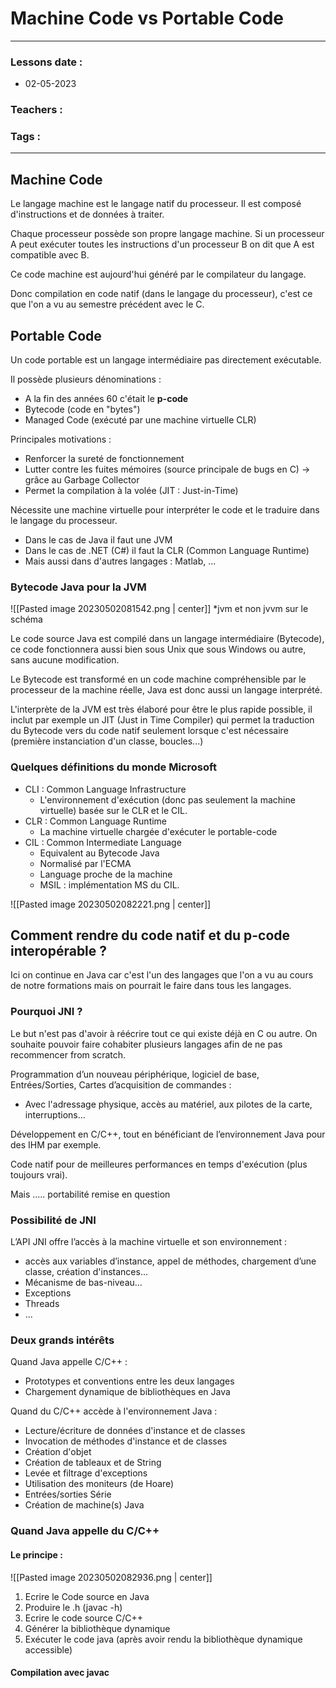 # Machine Code vs Portable Code
---
### Lessons date :
- 02-05-2023

### Teachers :


### Tags :


---

## Machine Code

Le langage machine est le langage natif du processeur. Il est composé d'instructions et de données à traiter.

Chaque processeur possède son propre langage machine. Si un processeur A peut exécuter toutes les instructions d'un processeur B on dit que A est compatible avec B.

Ce code machine est aujourd'hui généré par le compilateur du langage.

Donc compilation en code natif (dans le langage du processeur), c'est ce que l'on a vu au semestre précédent avec le C.

## Portable Code

Un code portable est un langage intermédiaire pas directement exécutable.

Il possède plusieurs dénominations :
- A la fin des années 60 c'était le **p-code**
- Bytecode (code en "bytes")
- Managed Code (exécuté par une machine virtuelle CLR)

Principales motivations :
- Renforcer la sureté de fonctionnement
- Lutter contre les fuites mémoires (source principale de bugs en C) -> grâce au Garbage Collector
- Permet la compilation à la volée (JIT : Just-in-Time)

Nécessite une machine virtuelle pour interpréter le code et le traduire dans le langage du processeur.
- Dans le cas de Java il faut une JVM
- Dans le cas de .NET (C#) il faut la CLR (Common Language Runtime)
- Mais aussi dans d'autres langages : Matlab, ...

### Bytecode Java pour la JVM

![[Pasted image 20230502081542.png | center]]
\*jvm et non jvvm sur le schéma

Le code source Java est compilé dans un langage intermédiaire (Bytecode), ce code fonctionnera aussi bien sous Unix que sous Windows ou autre, sans aucune modification.

Le Bytecode est transformé en un code machine compréhensible par le processeur de la machine réelle, Java est donc aussi un langage interprété.

L'interprète de la JVM est très élaboré pour être le plus rapide possible, il inclut par exemple un JIT (Just in Time Compiler) qui permet la traduction du Bytecode vers du code natif seulement lorsque c'est nécessaire (première instanciation d'un classe, boucles...)

### Quelques définitions du monde Microsoft

- CLI : Common Language Infrastructure
	- L'environnement d'exécution (donc pas seulement la machine virtuelle) basée sur le CLR et le CIL.
- CLR : Common Language Runtime
	- La machine virtuelle chargée d'exécuter le portable-code
- CIL : Common Intermediate Language
	- Equivalent au Bytecode Java
	- Normalisé par l'ECMA
	- Language proche de la machine
	- MSIL : implémentation MS du CIL.

![[Pasted image 20230502082221.png | center]]

## Comment rendre du code natif et du p-code interopérable ?

Ici on continue en Java car c'est l'un des langages que l'on a vu au cours de notre formations mais on pourrait le faire dans tous les langages.

### Pourquoi JNI ?

Le but n'est pas d'avoir à réécrire tout ce qui existe déjà en C ou autre. On souhaite pouvoir faire cohabiter plusieurs langages afin de ne pas recommencer from scratch.

Programmation d’un nouveau périphérique, logiciel de base, Entrées/Sorties, Cartes d’acquisition de commandes :
- Avec l'adressage physique, accès au matériel, aux pilotes de la carte, interruptions...

Développement en C/C++, tout en bénéficiant de l’environnement Java pour des IHM par exemple.

Code natif pour de meilleures performances en temps d'exécution (plus toujours vrai).

Mais ..... portabilité remise en question

### Possibilité de JNI

L’API JNI offre l’accès à la machine virtuelle et son environnement :
- accès aux variables d’instance, appel de méthodes, chargement d’une classe, création d'instances...
- Mécanisme de bas-niveau...
- Exceptions
- Threads
- ...

### Deux grands intérêts

Quand Java appelle C/C++ :
- Prototypes et conventions entre les deux langages
- Chargement dynamique de bibliothèques en Java

Quand du C/C++ accède à l'environnement Java :
- Lecture/écriture de données d'instance et de classes
- Invocation de méthodes d'instance et de classes
- Création d'objet
- Création de tableaux et de String
- Levée et filtrage d'exceptions
- Utilisation des moniteurs (de Hoare)
- Entrées/sorties Série
- Création de machine(s) Java

### Quand Java appelle du C/C++

#### Le principe :

![[Pasted image 20230502082936.png | center]]

1. Ecrire le Code source en Java
2. Produire le .h (javac -h)
3. Ecrire le code source C/C++
4. Générer la bibliothèque dynamique
5. Exécuter le code java (après avoir rendu la bibliothèque dynamique accessible)

#### Compilation avec javac
